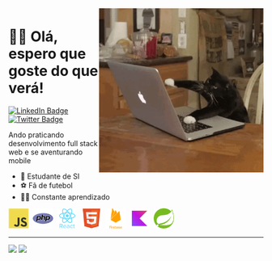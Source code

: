 <img src = "giphy.gif" width = "325px" align = "right">

# 🙋‍♂️ Olá, espero que goste do que verá!


 <div id="badges">
  <a href = "https://www.linkedin.com/in/erick-alencar-a161511b7?lipi=urn%3Ali%3Apage%3Ad_flagship3_profile_view_base_contact_details%3BuINwFgjUTfq2Bdh3i7%2FbpQ%3D%3D">
    <img src="https://img.shields.io/badge/LinkedIn-blue?style=for-the-badge&logo=linkedin&logoColor=white" alt="LinkedIn Badge"/>
  </a>
  <a href = "https://twitter.com/ErickAlencar14">
   <img src="https://img.shields.io/badge/Twitter-blue?style=for-the-badge&logo=twitter&logoColor=white" alt="Twitter Badge"/>
  </a>
</div>


Ando praticando desenvolvimento full stack web e se aventurando mobile


- 🩵 Estudante de SI
- ⚽ Fã de futebol
- 👩‍💻 Constante aprendizado


<div>
  <img src="https://github.com/devicons/devicon/blob/master/icons/javascript/javascript-original.svg" title="JavaScript" alt="JavaScript" width="40" height="40"/>&nbsp;
   <img src="https://github.com/devicons/devicon/blob/master/icons/php/php-original.svg" title="php" alt="php" width="40" height="40"/>&nbsp;
  <img src="https://github.com/devicons/devicon/blob/master/icons/react/react-original-wordmark.svg" title="React" alt="React" width="40" height="40"/>&nbsp;
  <img src="https://github.com/devicons/devicon/blob/master/icons/html5/html5-original.svg" title="HTML5" alt="HTML" width="40" height="40"/>&nbsp;
  <img src="https://github.com/devicons/devicon/blob/master/icons/firebase/firebase-plain-wordmark.svg" title="Firebase" alt="Firebase" width="40" height="40"/>&nbsp;
  <img src="https://github.com/devicons/devicon/blob/master/icons/kotlin/kotlin-original.svg" title="kotlin" alt="kotlin" width="40" height="40"/>&nbsp;
  <img src="https://github.com/devicons/devicon/blob/master/icons/spring/spring-original.svg" title="kotlin" alt="kotlin" width="40" height="40"/>&nbsp;
</div>

---

<div align = "left">
<img height = "180em" src="https://github-readme-stats.vercel.app/api/top-langs/?username=erickalencarrr&show_icons=true&theme=radical&count_private=true"/>
<img height = "180em" src="https://github-readme-stats.vercel.app/api?username=erickalencarrr&show_icons=true&show_icons=true&theme=radical&count_private=true" />
</div>

